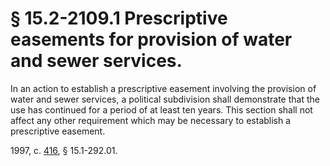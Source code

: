 # § 15.2-2109.1 Prescriptive easements for provision of water and sewer services.

<p>In an action to establish a prescriptive easement involving the provision of water and sewer services, a political subdivision shall demonstrate that the use has continued for a period of at least ten years. This section shall not affect any other requirement which may be necessary to establish a prescriptive easement.</p><p>1997, c. <a href='http://lis.virginia.gov/cgi-bin/legp604.exe?971+ful+CHAP0416'>416</a>, § 15.1-292.01.</p>